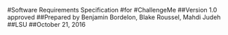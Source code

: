 #Software Requirements Specification
#for
#ChallengeMe
##Version 1.0 approved
##Prepared by Benjamin Bordelon, Blake Roussel, Mahdi Judeh
##LSU
##October 21, 2016
